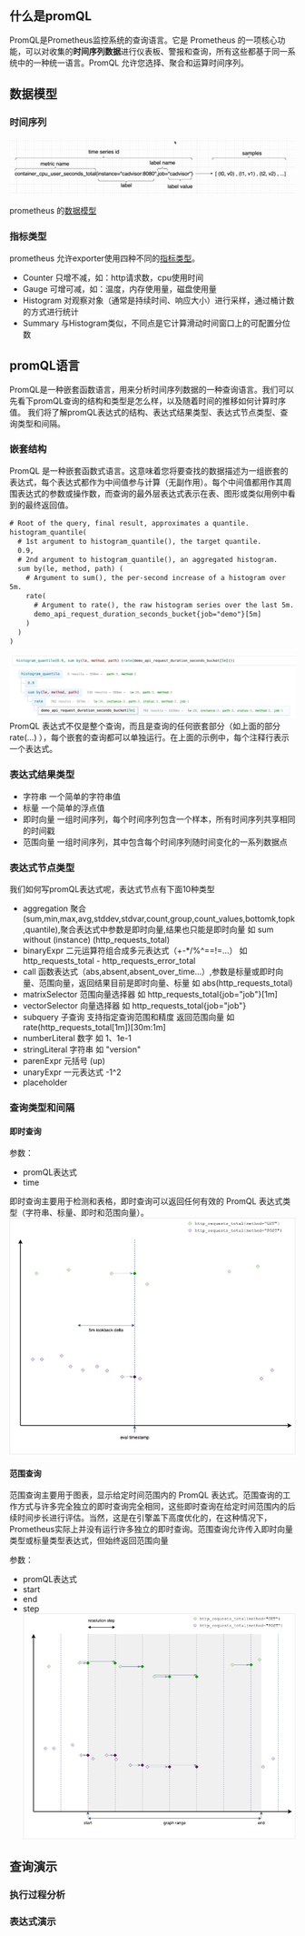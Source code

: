 ## 什么是promQL
PromQL是Prometheus监控系统的查询语言。它是 Prometheus 的一项核心功能，可以对收集的**时间序列数据**进行仪表板、警报和查询，所有这些都基于同一系统中的一种统一语言。PromQL 允许您选择、聚合和运算时间序列。


## 数据模型

### 时间序列

![Alt text](image.png)

prometheus 的[数据模型](https://prometheus.io/docs/concepts/data_model/)

### 指标类型

prometheus 允许exporter使用四种不同的[指标类型](https://prometheus.io/docs/concepts/metric_types/)。

- Counter 只增不减，如：http请求数，cpu使用时间
- Gauge 可增可减，如：温度，内存使用量，磁盘使用量
- Histogram 对观察对象（通常是持续时间、响应大小）进行采样，通过桶计数的方式进行统计
- Summary 与Histogram类似，不同点是它计算滑动时间窗口上的可配置分位数
## promQL语言

PromQL是一种嵌套函数语言，用来分析时间序列数据的一种查询语言。我们可以先看下promQL查询的结构和类型是怎么样，以及随着时间的推移如何计算时序值。
我们将了解promQL表达式的结构、表达式结果类型、表达式节点类型、查询类型和间隔。
### 嵌套结构

PromQL 是一种嵌套函数式语言。这意味着您将要查找的数据描述为一组嵌套的表达式，每个表达式都作为中间值参与计算（无副作用）。每个中间值都用作其周围表达式的参数或操作数，而查询的最外层表达式表示在表、图形或类似用例中看到的最终返回值。

```
# Root of the query, final result, approximates a quantile.
histogram_quantile(
  # 1st argument to histogram_quantile(), the target quantile.
  0.9,
  # 2nd argument to histogram_quantile(), an aggregated histogram.
  sum by(le, method, path) (
    # Argument to sum(), the per-second increase of a histogram over 5m.
    rate(
      # Argument to rate(), the raw histogram series over the last 5m.
      demo_api_request_duration_seconds_bucket{job="demo"}[5m]
    )
  )
)
```
![Alt text](image-1.png)
PromQL 表达式不仅是整个查询，而且是查询的任何嵌套部分（如上面的部分 rate(…) ），每个嵌套的查询都可以单独运行。在上面的示例中，每个注释行表示一个表达式。

### 表达式结果类型
- 字符串 一个简单的字符串值
- 标量 一个简单的浮点值
- 即时向量 一组时间序列，每个时间序列包含一个样本，所有时间序列共享相同的时间戳
- 范围向量 一组时间序列，其中包含每个时间序列随时间变化的一系列数据点

### 表达式节点类型
我们如何写promQL表达式呢，表达式节点有下面10种类型

- aggregation 聚合(sum,min,max,avg,stddev,stdvar,count,group,count_values,bottomk,topk,quantile),聚合表达式中参数是即时向量,结果也只能是即时向量 如 sum without (instance) (http_requests_total)
- binaryExpr 二元运算符组合成多元表达式（+-*/%^==!=...） 如 http_requests_total - http_requests_error_total
- call 函数表达式（abs,absent,absent_over_time...）,参数是标量或即时向量、范围向量，返回结果目前是即时向量、标量 如 abs(http_requests_total)
- matrixSelector 范围向量选择器 如 http_requests_total{job="job"}[1m]
- vectorSelector 向量选择器 如 http_requests_total{job="job"}
- subquery 子查询 支持指定查询范围和精度 返回范围向量 如 rate(http_requests_total[1m])[30m:1m]
- numberLiteral 数字 如 1、1e-1
- stringLiteral 字符串 如 "version"
- parenExpr 元括号 (up) 
- unaryExpr 一元表达式 -1^2
- placeholder 

### 查询类型和间隔
#### 即时查询
参数：
- promQL表达式
- time

即时查询主要用于检测和表格，即时查询可以返回任何有效的 PromQL 表达式类型（字符串、标量、即时和范围向量）。
![Alt text](image-2.png)

#### 范围查询
范围查询主要用于图表，显示给定时间范围内的 PromQL 表达式。范围查询的工作方式与许多完全独立的即时查询完全相同，这些即时查询在给定时间范围内的后续时间步长进行评估。当然，这是在引擎盖下高度优化的，在这种情况下，Prometheus实际上并没有运行许多独立的即时查询。范围查询允许传入即时向量类型或标量类型表达式，但始终返回范围向量

参数：
- promQL表达式
- start 
- end
- step
![Alt text](image-3.png)
## 查询演示

### 执行过程分析

### 表达式演示
